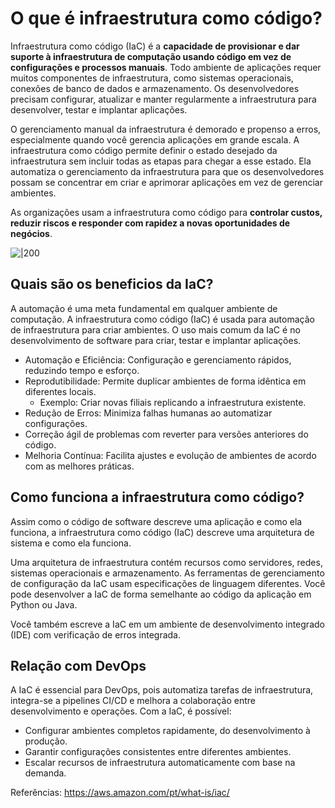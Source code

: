# O que é infraestrutura como código?

Infraestrutura como código (IaC) é a **capacidade de provisionar e dar suporte à infraestrutura de computação usando código em vez de configurações e processos manuais**. Todo ambiente de aplicações requer muitos componentes de infraestrutura, como sistemas operacionais, conexões de banco de dados e armazenamento. Os desenvolvedores precisam configurar, atualizar e manter regularmente a infraestrutura para desenvolver, testar e implantar aplicações. 

O gerenciamento manual da infraestrutura é demorado e propenso a erros, especialmente quando você gerencia aplicações em grande escala. A infraestrutura como código permite definir o estado desejado da infraestrutura sem incluir todas as etapas para chegar a esse estado. Ela automatiza o gerenciamento da infraestrutura para que os desenvolvedores possam se concentrar em criar e aprimorar aplicações em vez de gerenciar ambientes. 

As organizações usam a infraestrutura como código para **controlar custos, reduzir riscos e responder com rapidez a novas oportunidades de negócios**.

![|200](https://github.com/user-attachments/assets/6c1a7c39-68d0-4933-b153-03782825912f)


## Quais são os beneficios da IaC?
A automação é uma meta fundamental em qualquer ambiente de computação. A infraestrutura como código (IaC) é usada para automação de infraestrutura para criar ambientes. 
O uso mais comum da IaC é no desenvolvimento de software para criar, testar e implantar aplicações.

- Automação e Eficiência: Configuração e gerenciamento rápidos, reduzindo tempo e esforço.
- Reprodutibilidade: Permite duplicar ambientes de forma idêntica em diferentes locais.
  - Exemplo: Criar novas filiais replicando a infraestrutura existente.
- Redução de Erros: Minimiza falhas humanas ao automatizar configurações.
- Correção ágil de problemas com reverter para versões anteriores do código.
- Melhoria Contínua: Facilita ajustes e evolução de ambientes de acordo com as melhores práticas.

## Como funciona a infraestrutura como código?
Assim como o código de software descreve uma aplicação e como ela funciona, a infraestrutura como código (IaC) descreve uma arquitetura de sistema e como ela funciona. 

Uma arquitetura de infraestrutura contém recursos como servidores, redes, sistemas operacionais e armazenamento. 
As ferramentas de gerenciamento de configuração da IaC usam especificações de linguagem diferentes. Você pode desenvolver a IaC de forma semelhante ao código da aplicação em Python ou Java. 

Você também escreve a IaC em um ambiente de desenvolvimento integrado (IDE) com verificação de erros integrada. 

## Relação com DevOps
A IaC é essencial para DevOps, pois automatiza tarefas de infraestrutura, integra-se a pipelines CI/CD e melhora a colaboração entre desenvolvimento e operações. Com a IaC, é possível:

- Configurar ambientes completos rapidamente, do desenvolvimento à produção.
- Garantir configurações consistentes entre diferentes ambientes.
- Escalar recursos de infraestrutura automaticamente com base na demanda.


Referências: https://aws.amazon.com/pt/what-is/iac/

